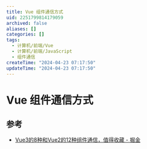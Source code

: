 ```yaml
---
title: Vue 组件通信方式
uid: 2251799814179059
archived: false
aliases: []
categories: []
tags:
  - 计算机/前端/Vue
  - 计算机/前端/JavaScript
  - 组件通信
createTime: "2024-04-23 07:17:50"
updateTime: "2024-04-23 07:17:50"
---
```


# Vue 组件通信方式

## 参考

- [Vue3的8种和Vue2的12种组件通信，值得收藏 - 掘金](https://juejin.cn/post/6999687348120190983)
